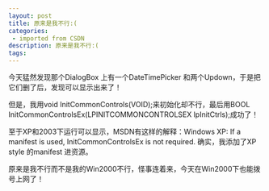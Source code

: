 ```yaml
---
layout: post
title: 原来是我不行:(
categories: 
 - imported from CSDN
description: 原来是我不行:(
tags: 
---
```


今天猛然发现那个DialogBox 上有一个DateTimePicker 和两个Updown，于是把它们删了后，发现可以显示出来了！

但是，我用void InitCommonControls(VOID);来初始化却不行，最后用BOOL InitCommonControlsEx(LPINITCOMMONCONTROLSEX lpInitCtrls);成功了！

至于XP和2003下运行可以显示，MSDN有这样的解释：Windows XP: If a manifest is used, InitCommonControlsEx is not required. 确实，我添加了XP style 的manifest 进资源。

原来是我不行而不是我的Win2000不行，怪事连着来，今天在Win2000下也能拨号上网了！

